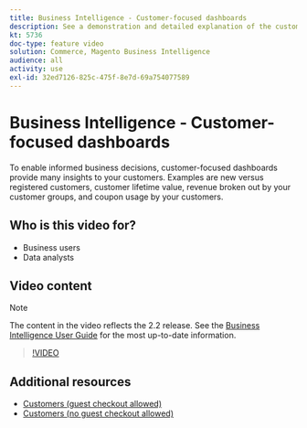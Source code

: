 ```yaml
---
title: Business Intelligence - Customer-focused dashboards
description: See a demonstration and detailed explanation of the customer-focused dashboards.
kt: 5736
doc-type: feature video
solution: Commerce, Magento Business Intelligence
audience: all
activity: use
exl-id: 32ed7126-825c-475f-8e7d-69a754077589
---
```

# Business Intelligence - Customer-focused dashboards

To enable informed business decisions, customer-focused dashboards provide many insights to your customers. Examples are new versus registered customers, customer lifetime value, revenue broken out by your customer groups, and coupon usage by your customers.

## Who is this video for?

- Business users
- Data analysts

## Video content

>[!NOTE]
>
>The content in the video reflects the 2.2 release. See the [Business Intelligence User Guide](https://docs.magento.com/mbi/) for the most up-to-date information.

>[!VIDEO](https://video.tv.adobe.com/v/35990?quality=12&learn=on)

## Additional resources

- [Customers (guest checkout allowed)](https://docs.magento.com/mbi/data-user/dashboards/dashboards-pro.html#customers-guest-checkout-allowed)
- [Customers (no guest checkout allowed)](https://docs.magento.com/mbi/data-user/dashboards/dashboards-pro.html#customers-no-guest-checkout-allowed)
